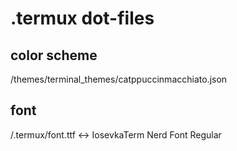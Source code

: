 # .termux dot-files

## color scheme

/themes/terminal\_themes/catppuccinmacchiato.json

## font

/.termux/font.ttf <-> IosevkaTerm Nerd Font Regular
